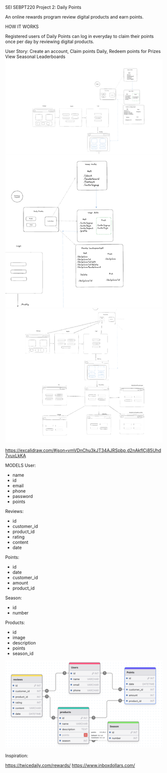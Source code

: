SEI SEBPT220 Project 2: Daily Points

An online rewards program review digital products and earn points.

HOW IT WORKS

Registered users of Daily Points can log in everyday to claim their points once per day by reviewing digital products.

User Story:
Create an account,
Claim points Daily,
Redeem points for Prizes
View Seasonal Leaderboards
![Overview-1](assets/img/Overview-1.png)
![Controller Mock Ip](assets/img/Controller-Mock-Up.png)
![Views Mock Ip](assets/img/Views-Mock-Up.png)

https://excalidraw.com/#json=vmVDnChu3kJT34AJRSpbp,d2nAkflCj85Uhd7vuxLkKA

MODELS
User:

- name
- id
- email
- phone
- password
- points

Reviews:

- id
- customer_id
- product_id
- rating
- content
- date

Points:

- id
- date
- customer_id
- amount
- product_id

Season:

- id
- number

Products:

- id
- image
- description
- points
- season_id

![ERD Mock Ip](assets/img/ERD%20Mock%20Up.png)

Inspiration:

https://twicedaily.com/rewards/
https://www.inboxdollars.com/
